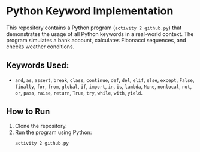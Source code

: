 # Python Keyword Implementation

This repository contains a Python program (`activity 2 github.py`) that demonstrates the usage of all Python keywords in a real-world context. The program simulates a bank account, calculates Fibonacci sequences, and checks weather conditions.

## Keywords Used:
- `and`, `as`, `assert`, `break`, `class`, `continue`, `def`, `del`, `elif`, `else`, `except`, `False`, `finally`, `for`, `from`, `global`, `if`, `import`, `in`, `is`, `lambda`, `None`, `nonlocal`, `not`, `or`, `pass`, `raise`, `return`, `True`, `try`, `while`, `with`, `yield`.

## How to Run
1. Clone the repository.
2. Run the program using Python:
   ```bash
   activity 2 github.py
